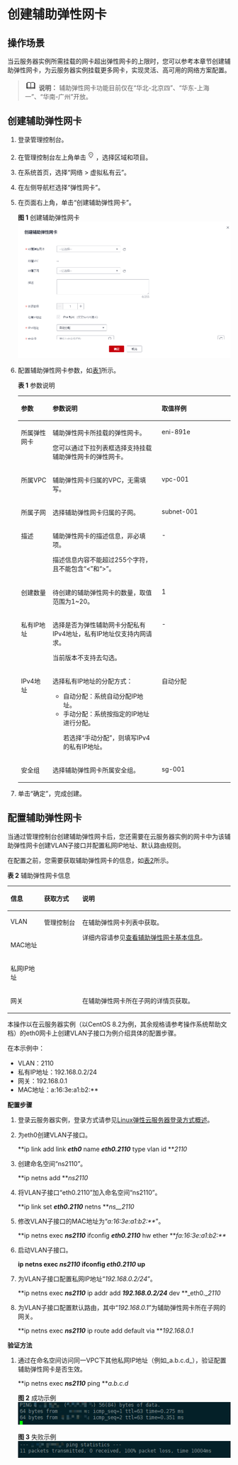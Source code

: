 # 创建辅助弹性网卡<a name="vpc_subeni_0003"></a>

## 操作场景<a name="section66699152161428"></a>

当云服务器实例所需挂载的网卡超出弹性网卡的上限时，您可以参考本章节创建辅助弹性网卡，为云服务器实例挂载更多网卡，实现灵活、高可用的网络方案配置。

>![](public_sys-resources/icon-note.gif) **说明：** 
>辅助弹性网卡功能目前仅在“华北-北京四”、“华东-上海一”、“华南-广州”开放。

## 创建辅助弹性网卡<a name="section16419124611591"></a>

1.  登录管理控制台。
2.  在管理控制台左上角单击![](figures/icon-region.png)，选择区域和项目。
3.  在系统首页，选择“网络 \> 虚拟私有云”。
4.  在左侧导航栏选择“弹性网卡”。
5.  在页面右上角，单击“创建辅助弹性网卡”。

    **图 1**  创建辅助弹性网卡<a name="fig13477333185912"></a>  
    ![](figures/创建辅助弹性网卡.png "创建辅助弹性网卡")

6.  配置辅助弹性网卡参数，如[表1](#table145313414319)所示。

    **表 1**  参数说明

    <a name="table145313414319"></a>
    <table><thead align="left"><tr id="row05304110314"><th class="cellrowborder" valign="top" width="14.85%" id="mcps1.2.4.1.1"><p id="p5530411336"><a name="p5530411336"></a><a name="p5530411336"></a>参数</p>
    </th>
    <th class="cellrowborder" valign="top" width="51.32%" id="mcps1.2.4.1.2"><p id="p35314117314"><a name="p35314117314"></a><a name="p35314117314"></a>参数说明</p>
    </th>
    <th class="cellrowborder" valign="top" width="33.83%" id="mcps1.2.4.1.3"><p id="p75313411731"><a name="p75313411731"></a><a name="p75313411731"></a>取值样例</p>
    </th>
    </tr>
    </thead>
    <tbody><tr id="row2053541033"><td class="cellrowborder" valign="top" width="14.85%" headers="mcps1.2.4.1.1 "><p id="p155314118320"><a name="p155314118320"></a><a name="p155314118320"></a>所属弹性网卡</p>
    </td>
    <td class="cellrowborder" valign="top" width="51.32%" headers="mcps1.2.4.1.2 "><p id="p453441837"><a name="p453441837"></a><a name="p453441837"></a>辅助弹性网卡所挂载的弹性网卡。</p>
    <p id="p11975555176"><a name="p11975555176"></a><a name="p11975555176"></a>您可以通过下拉列表框选择支持挂载辅助弹性网卡的弹性网卡。</p>
    </td>
    <td class="cellrowborder" valign="top" width="33.83%" headers="mcps1.2.4.1.3 "><p id="p15864165863115"><a name="p15864165863115"></a><a name="p15864165863115"></a>eni-891e</p>
    </td>
    </tr>
    <tr id="row189916579720"><td class="cellrowborder" valign="top" width="14.85%" headers="mcps1.2.4.1.1 "><p id="p1010018579710"><a name="p1010018579710"></a><a name="p1010018579710"></a>所属VPC</p>
    </td>
    <td class="cellrowborder" valign="top" width="51.32%" headers="mcps1.2.4.1.2 "><p id="p1652131917319"><a name="p1652131917319"></a><a name="p1652131917319"></a>辅助弹性网卡归属的VPC，无需填写。</p>
    </td>
    <td class="cellrowborder" valign="top" width="33.83%" headers="mcps1.2.4.1.3 "><p id="p166521019737"><a name="p166521019737"></a><a name="p166521019737"></a>vpc-001</p>
    </td>
    </tr>
    <tr id="row1753541637"><td class="cellrowborder" valign="top" width="14.85%" headers="mcps1.2.4.1.1 "><p id="p16535411332"><a name="p16535411332"></a><a name="p16535411332"></a>所属子网</p>
    </td>
    <td class="cellrowborder" valign="top" width="51.32%" headers="mcps1.2.4.1.2 "><p id="p19806202864116"><a name="p19806202864116"></a><a name="p19806202864116"></a>选择辅助弹性网卡归属的子网。</p>
    </td>
    <td class="cellrowborder" valign="top" width="33.83%" headers="mcps1.2.4.1.3 "><p id="p13602102124210"><a name="p13602102124210"></a><a name="p13602102124210"></a>subnet-001</p>
    </td>
    </tr>
    <tr id="row548201618336"><td class="cellrowborder" valign="top" width="14.85%" headers="mcps1.2.4.1.1 "><p id="p1483116153313"><a name="p1483116153313"></a><a name="p1483116153313"></a>描述</p>
    </td>
    <td class="cellrowborder" valign="top" width="51.32%" headers="mcps1.2.4.1.2 "><p id="p275925316173"><a name="p275925316173"></a><a name="p275925316173"></a>辅助弹性网卡的描述信息，非必填项。</p>
    <p id="p12593482111429"><a name="p12593482111429"></a><a name="p12593482111429"></a>描述信息内容不能超过255个字符，且不能包含“&lt;”和“&gt;”。</p>
    </td>
    <td class="cellrowborder" valign="top" width="33.83%" headers="mcps1.2.4.1.3 "><p id="p1275835341715"><a name="p1275835341715"></a><a name="p1275835341715"></a>-</p>
    </td>
    </tr>
    <tr id="row214715191339"><td class="cellrowborder" valign="top" width="14.85%" headers="mcps1.2.4.1.1 "><p id="p17553183511332"><a name="p17553183511332"></a><a name="p17553183511332"></a>创建数量</p>
    </td>
    <td class="cellrowborder" valign="top" width="51.32%" headers="mcps1.2.4.1.2 "><p id="p12758753161710"><a name="p12758753161710"></a><a name="p12758753161710"></a>待创建的辅助弹性网卡的数量，取值范围为1~20。</p>
    </td>
    <td class="cellrowborder" valign="top" width="33.83%" headers="mcps1.2.4.1.3 "><p id="p67571853161712"><a name="p67571853161712"></a><a name="p67571853161712"></a>1</p>
    </td>
    </tr>
    <tr id="row2970646101614"><td class="cellrowborder" valign="top" width="14.85%" headers="mcps1.2.4.1.1 "><p id="p2097014631613"><a name="p2097014631613"></a><a name="p2097014631613"></a>私有IP地址</p>
    </td>
    <td class="cellrowborder" valign="top" width="51.32%" headers="mcps1.2.4.1.2 "><p id="p18677144015175"><a name="p18677144015175"></a><a name="p18677144015175"></a>选择是否为弹性辅助网卡分配私有IPv4地址，私有IP地址仅支持内网请求。</p>
    <p id="p1777120718196"><a name="p1777120718196"></a><a name="p1777120718196"></a>当前版本不支持去勾选。</p>
    </td>
    <td class="cellrowborder" valign="top" width="33.83%" headers="mcps1.2.4.1.3 "><p id="p136771740171711"><a name="p136771740171711"></a><a name="p136771740171711"></a>-</p>
    </td>
    </tr>
    <tr id="row15914454181610"><td class="cellrowborder" valign="top" width="14.85%" headers="mcps1.2.4.1.1 "><p id="p291485421617"><a name="p291485421617"></a><a name="p291485421617"></a>IPv4地址</p>
    </td>
    <td class="cellrowborder" valign="top" width="51.32%" headers="mcps1.2.4.1.2 "><p id="p558424351711"><a name="p558424351711"></a><a name="p558424351711"></a>选择私有IP地址的分配方式：</p>
    <a name="ul188241147121118"></a><a name="ul188241147121118"></a><ul id="ul188241147121118"><li>自动分配：系统自动分配IP地址。</li><li>手动分配：系统按指定的IP地址进行分配。<p id="p1640719141814"><a name="p1640719141814"></a><a name="p1640719141814"></a>若选择“手动分配”，则填写IPv4的私有IP地址。</p>
    </li></ul>
    </td>
    <td class="cellrowborder" valign="top" width="33.83%" headers="mcps1.2.4.1.3 "><p id="p154554311711"><a name="p154554311711"></a><a name="p154554311711"></a>自动分配</p>
    </td>
    </tr>
    <tr id="row157151552141619"><td class="cellrowborder" valign="top" width="14.85%" headers="mcps1.2.4.1.1 "><p id="p9715852121617"><a name="p9715852121617"></a><a name="p9715852121617"></a>安全组</p>
    </td>
    <td class="cellrowborder" valign="top" width="51.32%" headers="mcps1.2.4.1.2 "><p id="p367834011719"><a name="p367834011719"></a><a name="p367834011719"></a>选择辅助弹性网卡所属安全组。</p>
    </td>
    <td class="cellrowborder" valign="top" width="33.83%" headers="mcps1.2.4.1.3 "><p id="p12678940131712"><a name="p12678940131712"></a><a name="p12678940131712"></a>sg-001</p>
    </td>
    </tr>
    </tbody>
    </table>

7.  单击“确定”，完成创建。

## 配置辅助弹性网卡<a name="section0831323111013"></a>

当通过管理控制台创建辅助弹性网卡后，您还需要在云服务器实例的网卡中为该辅助弹性网卡创建VLAN子接口并配置私网IP地址、默认路由规则。

在配置之前，您需要获取辅助弹性网卡的信息，如[表2](#table19200441193910)所示。

**表 2**  辅助弹性网卡信息

<a name="table19200441193910"></a>
<table><thead align="left"><tr id="row20201941133919"><th class="cellrowborder" valign="top" width="15.049999999999999%" id="mcps1.2.4.1.1"><p id="p102011641173910"><a name="p102011641173910"></a><a name="p102011641173910"></a>信息</p>
</th>
<th class="cellrowborder" valign="top" width="17.11%" id="mcps1.2.4.1.2"><p id="p122013412398"><a name="p122013412398"></a><a name="p122013412398"></a>获取方式</p>
</th>
<th class="cellrowborder" valign="top" width="67.84%" id="mcps1.2.4.1.3"><p id="p175851248154114"><a name="p175851248154114"></a><a name="p175851248154114"></a>说明</p>
</th>
</tr>
</thead>
<tbody><tr id="row1420184153917"><td class="cellrowborder" valign="top" width="15.049999999999999%" headers="mcps1.2.4.1.1 "><p id="p62013414394"><a name="p62013414394"></a><a name="p62013414394"></a>VLAN</p>
</td>
<td class="cellrowborder" rowspan="4" valign="top" width="17.11%" headers="mcps1.2.4.1.2 "><p id="p120134143913"><a name="p120134143913"></a><a name="p120134143913"></a>管理控制台</p>
</td>
<td class="cellrowborder" rowspan="3" valign="top" width="67.84%" headers="mcps1.2.4.1.3 "><p id="p75851948174118"><a name="p75851948174118"></a><a name="p75851948174118"></a>在辅助弹性网卡列表中获取。</p>
<p id="p1158534844116"><a name="p1158534844116"></a><a name="p1158534844116"></a>详细内容请参见<a href="查看辅助弹性网卡基本信息.md">查看辅助弹性网卡基本信息</a>。</p>
</td>
</tr>
<tr id="row467712719582"><td class="cellrowborder" valign="top" headers="mcps1.2.4.1.1 "><p id="p18752113165818"><a name="p18752113165818"></a><a name="p18752113165818"></a>MAC地址</p>
</td>
</tr>
<tr id="row126251081415"><td class="cellrowborder" valign="top" headers="mcps1.2.4.1.1 "><p id="p26251980415"><a name="p26251980415"></a><a name="p26251980415"></a>私网IP地址</p>
</td>
</tr>
<tr id="row116611318164115"><td class="cellrowborder" valign="top" headers="mcps1.2.4.1.1 "><p id="p1366191815416"><a name="p1366191815416"></a><a name="p1366191815416"></a>网关</p>
</td>
<td class="cellrowborder" valign="top" headers="mcps1.2.4.1.2 "><p id="p4585144818416"><a name="p4585144818416"></a><a name="p4585144818416"></a>在辅助弹性网卡所在子网的详情页获取。</p>
</td>
</tr>
</tbody>
</table>

本操作以在云服务器实例（以CentOS 8.2为例，其余规格请参考操作系统帮助文档）的eth0网卡上创建VLAN子接口为例介绍具体的配置步骤。

在本示例中：

-   VLAN：2110
-   私有IP地址：192.168.0.2/24
-   网关：192.168.0.1
-   MAC地址：a:16:3e:a1:b2:\*\*

**配置步骤**

1.  登录云服务器实例，登录方式请参见[Linux弹性云服务器登录方式概述](https://support.huaweicloud.com/usermanual-ecs/zh-cn_topic_0013771089.html)。
2.  为eth0创建VLAN子接口。

    **ip link add link **_eth0_** name **_eth0.2110_** type vlan id **_2110_

3.  创建命名空间“ns2110”。

    **ip netns add **_ns2110_

4.  将VLAN子接口“eth0.2110”加入命名空间“ns2110”。

    **ip link set **_eth0.2110_** netns **_ns__2110_

5.  修改VLAN子接口的MAC地址为“_a:16:3e:a1:b2:\*\*_”。

    **ip netns exec **_ns2110_** ifconfig **_eth0.2110_** hw ether **_fa:16:3e:a1:b2:\*\*_

6.  启动VLAN子接口。

    **ip netns exec **_ns2110_** ifconfig **_eth0.2110_** up**

7.  为VLAN子接口配置私网IP地址“_192.168.0.2/24_”。

    **ip netns exec **_ns2110_** ip addr add **_192.168.0.2/24_** dev **_eth0.__2110_

8.  为VLAN子接口配置默认路由，其中“_192.168.0.1_”为辅助弹性网卡所在子网的网关。

    **ip netns exec **_ns2110_** ip route add default via **_192.168.0.1_


**验证方法**

1.  通过在命名空间访问同一VPC下其他私网IP地址（例如_a.b.c.d_），验证配置辅助弹性网卡是否生效。

    **ip netns exec **_ns2110_** ping **_a.b.c.d_

    **图 2**  成功示例<a name="fig54444382160"></a>  
    ![](figures/成功示例.png "成功示例")

    **图 3**  失败示例<a name="fig9763601174"></a>  
    ![](figures/失败示例.png "失败示例")


